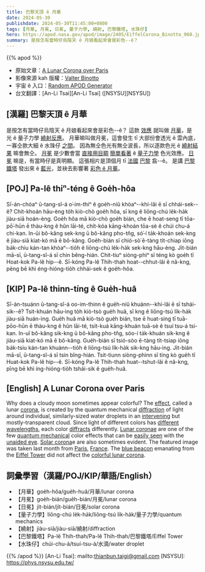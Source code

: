 ```yaml
---
title: 巴黎天頂 ê 月華
date: 2024-05-30
publishdate: 2024-05-30T11:45:00+0800
tags: [月華, 月冕, 日冕, 量子力學, 繞射, 巴黎鐵塔, 水珠仔]
hero: https://apod.nasa.gov/apod/image/2405/EiffelCorona_Binotto_960.jpg
summary: 是按怎有當時仔烏陰天 ê 月娘看起來會是彩色--ê？
---
```


{{% apod %}}

- 原始文章：[A Lunar Corona over Paris](https://apod.nasa.gov/apod/ap240530.html)
- 影像來源 kah 版權：[Valter Binotto](mailto:info@valterbinotto.it)
- 宇宙 ê 入口：[Random APOD Generator](https://apod.nasa.gov/apod/random_apod.html)
- 台文翻譯：[An-Li Tsai][An-Li Tsai] ([NSYSU][NSYSU])

## [漢羅] 巴黎天頂 ê 月華
是按怎有當時仔烏陰天 ê 月娘看起來會是彩色--ê？
這款 [效應][effect] 就叫做 [月華][corona]，是 光 ê 量子力學 [繞射反應][diffraction]。
月華嘛叫做月冕，這會發生 tī 大部份會透光 ê 雲內底，一寡仝款大細 ê 水珠仔 [之間][intervening]。
因為無仝色光有無仝波長，所以逐款色光 ê [繞射結果][diffracts] 嘛會無仝。
[月冕][Lunar coronae] 是少數會當 [直接用目睭][unaided eye] [簡單看著][easily seen] ê [量子力學][quantum mechanical] 色光效應。
[日冕][Solar corona] 嘛是，有當時仔是真明顯。
這張相片是頂個月 tī [法國][France] [巴黎][Paris] 翕--ê。
是講 [巴黎鐵塔][Eiffel Tower] 發出來 ê [藍光][blue beacon]，並袂去影響著 [彩色 ê 月華][colorful lunar corona]。

## [POJ] Pa-lê thiⁿ-téng ê Goe̍h-hôa
Sī-án-chóaⁿ ū-tang-sî-á o͘-im-thiⁿ ê goe̍h-niû khòaⁿ--khí-lâi ē sī chhái-sek--ê?
Chit-khoán hāu-èng to̍h kiò-chò goe̍h hôa, sī kng ê liōng-chú le̍k-ha̍k jiàu-siā hoán-èng.
Goe̍h hôa mā kiò-chò goe̍h bián, che ē hoat-seng tī tōa-pō͘-hūn ē thàu-kng ê hûn lāi-té, chi̍t-kóa kāng-khoán tōa-sè ê chúi chu-á chi-kan.
In-ūi bô-kâng sek-kng ū bô-kâng pho-tn̂g, só͘-í ta̍k-khoán sek-kng ê jiàu-siā kiat-kó mā ē bô-kâng.
Goe̍h-bián sī chió-sò͘ ē-tàng ti̍t-chiap iōng ba̍k-chiu kán-tan khòaⁿ--tio̍h ê liōng-chú le̍k-ha̍k sek-kng hāu-èng.
Ji̍t-bián mā-sī, ū-tang-sî-á sī chin bêng-hián.
Chit-tiuⁿ siòng-phìⁿ sī téng kò goe̍h tī Hoat-kok Pa-lê hip--ê.
Sī-kóng Pa-lê Thih-thah hoat--chhut-lâi ê nâ-kng, pēng bē khì éng-hióng-tio̍h chhái-sek ê goe̍h-hôa.

## [KIP] Pa-lê thinn-tíng ê Gue̍h-huâ
Sī-án-tsuánn ū-tang-sî-á oo-im-thinn ê gue̍h-niû khuànn--khí-lâi ē sī tshái-sik--ê?
Tsit-khuán hāu-ìng to̍h kiò-tsò gue̍h huâ, sī kng ê liōng-tsú li̍k-ha̍k jiàu-siā huán-ìng.
Gue̍h huâ mā kiò-tsò gue̍h bián, tse ē huat-sing tī tuā-pōo-hūn ē thàu-kng ê hûn lāi-té, tsi̍t-kuá kāng-khuán tuā-sè ê tsuí tsu-á tsi-kan.
In-uī bô-kâng sik-kng ū bô-kâng pho-tn̂g, sóo-í ta̍k-khuán sik-kng ê jiàu-siā kiat-kó mā ē bô-kâng.
Gue̍h-bián sī tsió-sòo ē-tàng ti̍t-tsiap iōng ba̍k-tsiu kán-tan khuànn--tio̍h ê liōng-tsú li̍k-ha̍k sik-kng hāu-ìng.
Ji̍t-bián mā-sī, ū-tang-sî-á sī tsin bîng-hián.
Tsit-tiunn siòng-phìnn sī tíng kò gue̍h tī Huat-kok Pa-lê hip--ê.
Sī-kóng Pa-lê Thih-thah huat--tshut-lâi ê nâ-kng, pīng bē khì íng-hióng-tio̍h tshái-sik ê gue̍h-huâ.

## [English] A Lunar Corona over Paris
Why does a cloudy moon sometimes appear colorful?
The [effect][effect], called a lunar [corona][corona], is created by the quantum mechanical [diffraction][diffraction] of light around individual, similarly-sized water droplets in an [intervening][intervening] but mostly-transparent cloud.
Since light of different colors has [different wavelengths][different wavelengths], each color [diffracts][diffracts] differently.
[Lunar coronae][Lunar coronae] are one of the few [quantum mechanical][quantum mechanical] color effects that can be [easily seen][easily seen] with the [unaided eye][unaided eye].
[Solar corona][Solar corona]e are also sometimes evident.
The featured image was taken last month from [Paris][Paris], [France][France].
The [blue beacon][blue beacon] emanating from the [Eiffel Tower][Eiffel Tower] did not affect the [colorful lunar corona][colorful lunar corona].

## 詞彙學習（漢羅/POJ/KIP/華語/English）
- 【月華】goe̍h-hôa/gue̍h-huâ/月華/lunar corona
- 【月冕】goe̍h-bián/gue̍h-bián/月冕/lunar corona
- 【日冕】ji̍t-bián/ji̍t-bián/日冕/solar corona
- 【量子力學】liōng-chú le̍k-ha̍k/liōng-tsú li̍k-ha̍k/量子力學/quantum mechanics
- 【繞射】jiàu-siā/jiàu-siā/繞射/diffraction
- 【巴黎鐵塔】Pa-lê Thih-thah/Pa-lê Thih-thah/巴黎鐵塔/Eiffel Tower
- 【水珠仔】chúi-chu-á/tsuí-tsu-á/水滴/water droplet

{{% /apod %}}
[An-Li Tsai]: mailto:thianbun.taigi@gmail.com
[NSYSU]: https://phys.nsysu.edu.tw/

[copyright]: https://apod.nasa.gov/apod/fap/lib/about_apod.html#srapply
[License3]: https://creativecommons.org/licenses/by/3.0/
[License2]:https://creativecommons.org/licenses/by-nc-nd/2.0/

[effect]:https://www.atoptics.co.uk/droplets/corform.htm
[corona]:https://www.atoptics.co.uk/droplets/corona.htm
[diffraction]:https://en.wikipedia.org/wiki/Diffraction
[intervening]:https://www.youtube.com/watch?v=fgiOjqTiwn8
[different wavelengths]:https://science.nasa.gov/ems/01_intro
[diffracts]:https://www.exploratorium.edu/snacks/diffraction
[Lunar coronae]:https://en.wikipedia.org/wiki/Corona_(optical_phenomenon)
[quantum mechanical]:https://asterisk.apod.com/viewtopic.php?f=39&t=21334
[easily seen]:http://physics.stackexchange.com/questions/65397/quantum-mechanics-and-everyday-nature
[unaided eye]:https://images.freeimages.com/images/large-previews/755/dog-looking-at-the-camera-1411251.jpg
[Solar corona]:https://apod.nasa.gov/apod/ap160111.html
[Paris]:https://youtu.be/72kRM86V-dw
[France]:https://en.wikipedia.org/wiki/France
[blue beacon]:https://www.toureiffel.paris/en/news/history-and-culture/beacon-covering-whole-paris-region
[Eiffel Tower]:https://en.wikipedia.org/wiki/Eiffel_Tower
[colorful lunar corona]:https://apod.nasa.gov/apod/ap190916.html
